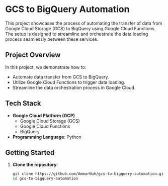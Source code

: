 # GCS to BigQuery Automation

This project showcases the process of automating the transfer of data from Google Cloud Storage (GCS) to BigQuery using Google Cloud Functions. The setup is designed to streamline and orchestrate the data loading process seamlessly between these services.

## Project Overview

In this project, we demonstrate how to:

- Automate data transfer from GCS to BigQuery.
- Utilize Google Cloud Functions to trigger data loading.
- Streamline the data orchestration process in Google Cloud.

## Tech Stack

- **Google Cloud Platform (GCP)**
  - Google Cloud Storage (GCS)
  - Google Cloud Functions
  - BigQuery
- **Programming Language**: Python

## Getting Started

1. **Clone the repository**:
   ```bash
   git clone https://github.com/AmmarNuh/gcs-to-bigquery-automation.git
   cd gcs-to-bigquery-automation

